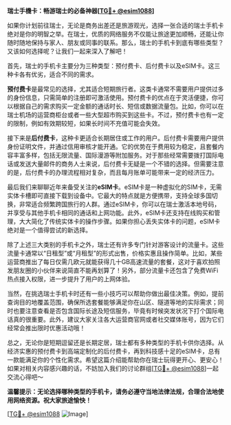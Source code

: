 **瑞士手機卡：畅游瑞士的必备神器[[TG💪+ @esim1088](https://t.me/s/esim1088)]**

如果你计划前往瑞士，无论是商务出差还是旅游观光，选择一张合适的瑞士手机卡绝对是你的明智之举。在瑞士，优质的网络服务不仅能让旅途更加顺畅，还能让你随时随地保持与家人、朋友或同事的联系。那么，瑞士的手机卡到底有哪些类型？又该如何选择呢？让我们一起来深入了解吧！

首先，瑞士的手机卡主要分为三种类型：预付费卡、后付费卡以及eSIM卡。这三种卡各有优劣，适合不同的需求。

**预付费卡**是最常见的选择，尤其适合短期旅行者。这类卡通常不需要用户提供过多的身份信息，只需简单的注册即可激活使用。预付费卡的优点在于灵活便捷，你可以根据自己的需求购买一定金额的通话时长、短信或数据流量包。比如，你可以在瑞士机场的运营商柜台或者一些大型超市购买到这些卡。不过，预付费卡也有一定的限制，例如有效期较短，如果长时间不充值可能会失效。

接下来是**后付费卡**，这种卡更适合长期居住或工作的用户。后付费卡需要用户提供身份证明文件，并通过信用审核才能开通。它的优势在于费用较为稳定，且套餐内容丰富多样，包括无限流量、国际漫游等附加服务。对于那些经常需要拨打国际电话或发送大量邮件的商务人士来说，后付费卡无疑是一个不错的选择。但需要注意的是，后付费卡的办理流程相对复杂，而且每月账单可能带来一定的经济压力。

最后我们来聊聊近年来备受关注的**eSIM卡**。eSIM卡是一种虚拟化的SIM卡，无需实体卡槽即可直接下载到设备中。它最大的特点就是方便携带，支持全球多国切换，非常适合频繁跨国旅行的人群。通过eSIM卡，你可以在瑞士激活本地号码，并享受与其他手机卡相同的通话和上网功能。此外，eSIM卡还支持在线购买和管理，大大简化了传统实体卡的操作步骤。如果你担心丢失实体卡的问题，eSIM卡绝对是一个值得尝试的新选择。

除了上述三大类别的手机卡之外，瑞士还有许多专门针对游客设计的流量卡。这些流量卡通常以“日租型”或“月租型”的形式出售，价格实惠且操作简单。比如，某些运营商推出了每日仅需几欧元就能获得几十GB高速流量的套餐，这对于喜欢拍照发朋友圈的小伙伴来说简直不能再划算了！另外，部分流量卡还包含了免费WiFi热点接入权限，进一步提升了用户的上网体验。

当然，在挑选瑞士手机卡时还有一些小技巧可以帮助你做出最佳决策。例如，提前查询目的地覆盖范围，确保所选套餐能够满足你在山区、隧道等地的实际需求；同时也要注意查看是否包含国际长途及短信服务，毕竟有时候突发状况下打个国际电话真的很重要。此外，建议大家关注各大运营商官网或者社交媒体账号，因为它们经常会推出限时优惠活动哦！

总之，无论你是短期逗留还是长期定居，瑞士都有多种类型的手机卡供你选择。从经济实惠的预付费卡到高端定制化的后付费卡，再到科技感十足的eSIM卡，总有一款能满足你的个性化需求。希望这篇介绍能帮助你在瑞士玩得更开心、更安心！如果对相关内容感兴趣的话，不妨加入我们的讨论群组[[TG💪+ @esim1088](https://t.me/s/esim1088)]一起交流心得吧～

**温馨提示：无论选择哪种类型的手机卡，请务必遵守当地法律法规，合理合法地使用网络资源。祝大家旅途愉快！** 

[[TG💪+ @esim1088](https://t.me/s/esim1088) ![Image](https://i.postimg.cc/4NQfJmqS/Snipaste-2025-05-13-00-14-12.png)]